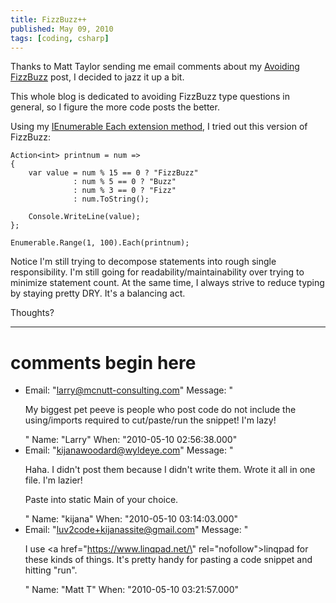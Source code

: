 ```yaml
---
title: FizzBuzz++
published: May 09, 2010
tags: [coding, csharp]
---
```


Thanks to Matt Taylor sending me email comments about my [Avoiding FizzBuzz] post, I decided to jazz it up a bit.

This whole blog is dedicated to avoiding FizzBuzz type questions in general, so I figure the more code posts the better.

Using my [IEnumerable Each extension method][enumerable], I tried out this version of FizzBuzz:

    Action<int> printnum = num =>
    {
        var value = num % 15 == 0 ? "FizzBuzz"
                  : num % 5 == 0 ? "Buzz"
                  : num % 3 == 0 ? "Fizz"
                  : num.ToString();
 
        Console.WriteLine(value);
    };
 
    Enumerable.Range(1, 100).Each(printnum);

Notice I'm still trying to decompose statements into rough single responsibility. I'm still going for readability/maintainability over trying to minimize statement count. At the same time, I always strive to reduce typing by staying pretty DRY. It's a balancing act.

Thoughts?

[Avoiding FizzBuzz]:https://kijanawoodard.com/avoiding-fizzbuzz
[enumerable]:https://kijanawoodard.com/ienumerable-each

---
# comments begin here

- Email: "larry@mcnutt-consulting.com"
  Message: "<p>My biggest pet peeve is people who post code do not include the using/imports required to cut/paste/run the snippet!  I'm lazy!</p>"
  Name: "Larry"
  When: "2010-05-10 02:56:38.000"
- Email: "kijanawoodard@wyldeye.com"
  Message: "<p>Haha. I didn't post them because I didn't write them. Wrote it all in one file. I'm lazier!</p><p>Paste into static Main of your choice.</p>"
  Name: "kijana"
  When: "2010-05-10 03:14:03.000"
- Email: "luv2code+kijanassite@gmail.com"
  Message: "<p>I use <a href=\"https://www.linqpad.net/\" rel=\"nofollow\">linqpad</a><a> for these kinds of things.  It's pretty handy for pasting a code snippet and hitting \"run\".</a></p>"
  Name: "Matt T"
  When: "2010-05-10 03:21:57.000"